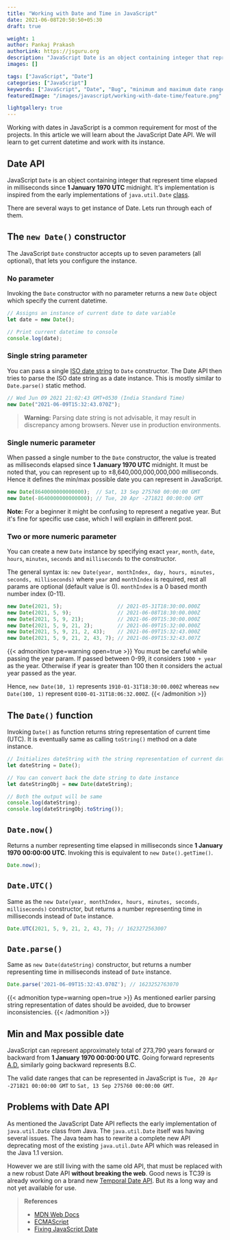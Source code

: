 ```yaml
---
title: "Working with Date and Time in JavaScript"
date: 2021-06-08T20:50:50+05:30
draft: true

weight: 1
author: Pankaj Prakash
authorLink: https://jsguru.org
description: "JavaScript Date is an object containing integer that represent time elapsed in milliseconds since 1 January 1970 UTC midnight. It’s implementation is inspired from the early implementations of java.util.Date class. In this article we will learn to different ways to create date instance, min/max representable date, bugs in existing Date API"
images: []

tags: ["JavaScript", "Date"]
categories: ["JavaScript"]
keywords: ["JavaScript", "Date", "Bug", "minimum and maximum date range"]
featuredImage: "/images/javascript/working-with-date-time/feature.png"

lightgallery: true
---
```


Working with dates in JavaScript is a common requirement for most of the projects. In this article we will learn about the JavaScript Date API. We will learn to get current datetime and work with its instance.


<!-- more -->

## Date API
JavaScript `Date` is an object containing integer that represent time elapsed in milliseconds since **1 January 1970 UTC** midnight. It's implementation is inspired from the early implementations of `java.util.Date` [class](https://docs.oracle.com/javase/7/docs/api/java/util/Date.html).


There are several ways to get instance of Date. Lets run through each of them.

## The `new Date()` constructor
The JavaScript `Date` constructor accepts up to seven parameters (all optional), that lets you configure the instance.

### No parameter
Invoking the `Date` constructor with no parameter returns a new `Date` object which specify the current datetime.
```js
// Assigns an instance of current date to date variable
let date = new Date();

// Print current datetime to console
console.log(date);
```

### Single string parameter
You can pass a single [ISO date string](https://en.wikipedia.org/wiki/ISO_8601) to `Date` constructor. The Date API then tries to parse the ISO date string as a date instance. This is mostly similar to `Date.parse()` static method.

```ts
// Wed Jun 09 2021 21:02:43 GMT+0530 (India Standard Time)
new Date("2021-06-09T15:32:43.070Z");
```

> **Warning:**
> Parsing date string is not advisable, it may result in discrepancy among browsers. Never use in production environments.

### Single numeric parameter
When passed a single number to the `Date` constructor, the value is treated as milliseconds elapsed since **1 January 1970 UTC** midnight. It must be noted that, you can represent up to ±8,640,000,000,000,000 milliseconds. Hence it defines the min/max possible date you can represent in JavaScript.

```ts
new Date(8640000000000000);  // Sat, 13 Sep 275760 00:00:00 GMT
new Date(-8640000000000000); // Tue, 20 Apr -271821 00:00:00 GMT
```

**Note:** For a beginner it might be confusing to represent a negative year. But it's fine for specific use case, which I will explain in different post.

### Two or more numeric parameter
You can create a new `Date` instance by specifying exact `year`, `month`, `date`, `hours`, `minutes`, `seconds` and `milliseconds` to the constructor.

The general syntax is: `new Date(year, monthIndex, day, hours, minutes, seconds, milliseconds)` where `year` and `monthIndex` is required, rest all params are optional (default value is 0).
`monthIndex` is a 0 based month number index (0-11).

```ts
new Date(2021, 5);                  // 2021-05-31T18:30:00.000Z
new Date(2021, 5, 9);               // 2021-06-08T18:30:00.000Z
new Date(2021, 5, 9, 21);           // 2021-06-09T15:30:00.000Z
new Date(2021, 5, 9, 21, 2);        // 2021-06-09T15:32:00.000Z
new Date(2021, 5, 9, 21, 2, 43);    // 2021-06-09T15:32:43.000Z
new Date(2021, 5, 9, 21, 2, 43, 7); // 2021-06-09T15:32:43.007Z
```

{{< admonition type=warning open=true >}}
You must be careful while passing the year param. If passed between 0-99, it considers `1900 + year` as the year. Otherwise if year is greater than 100 then it considers the actual year passed as the year.

Hence, `new Date(10, 1)` represents `1910-01-31T18:30:00.000Z` whereas `new Date(100, 1)` represent `0100-01-31T18:06:32.000Z`.
{{< /admonition >}}

## The `Date()` function
Invoking `Date()` as function returns string representation of current time (UTC). It is eventually same as calling `toString()` method on a date instance.
```js
// Initializes dateString with the string representation of current date
let dateString = Date();

// You can convert back the date string to date instance
let dateStringObj = new Date(dateString);

// Both the output will be same
console.log(dateString);
console.log(dateStringObj.toString());
```

## `Date.now()`
Returns a number representing time elapsed in milliseconds since **1 January 1970 00:00:00 UTC**. Invoking this is equivalent to `new Date().getTime()`.

```ts
Date.now();
```

## `Date.UTC()`
Same as the `new Date(year, monthIndex, hours, minutes, seconds, milliseconds)` constructor, but returns a number representing time in milliseconds instead of `Date` instance.

```ts
Date.UTC(2021, 5, 9, 21, 2, 43, 7); // 1623272563007
```

## `Date.parse()`
Same as `new Date(dateString)` constructor, but returns a number representing time in milliseconds instead of `Date` instance.

```ts
Date.parse('2021-06-09T15:32:43.070Z'); // 1623252763070
```

{{< admonition type=warning open=true >}}
As mentioned earlier parsing string representation of dates should be avoided, due to browser inconsistencies.
{{< /admonition >}}

## Min and Max possible date
JavaScript can represent approximately total of 273,790 years forward or backward from **1 January 1970 00:00:00 UTC**. Going forward represents [A.D.](https://en.wikipedia.org/wiki/Anno_Domini) similarly going backward represents B.C.

The valid date ranges that can be represented in JavaScript is `Tue, 20 Apr -271821 00:00:00 GMT` to `Sat, 13 Sep 275760 00:00:00 GMT`.

## Problems with Date API
As mentioned the JavaScript Date API reflects the early implementation of `java.util.Date` class from Java. The `java.util.Date` itself was having several issues. The Java team has to rewrite a complete new API deprecating most of the existing `java.util.Date` API which was released in the Java 1.1 version.

However we are still living with the same old API, that must be replaced with a new robust Date API **without breaking the web**. Good news is TC39 is already working on a brand new [Temporal Date API](https://tc39.es/proposal-temporal/docs/index.html). But its a long way and not yet available for use.


> **References**
> - [MDN Web Docs](https://developer.mozilla.org/en-US/docs/web/javascript/reference/global_objects/date)
> - [ECMAScript](https://tc39.es/ecma262/multipage/numbers-and-dates.html#sec-date-constructor)
> - [Fixing JavaScript Date](https://maggiepint.com/2017/04/09/fixing-javascript-date-getting-started/)